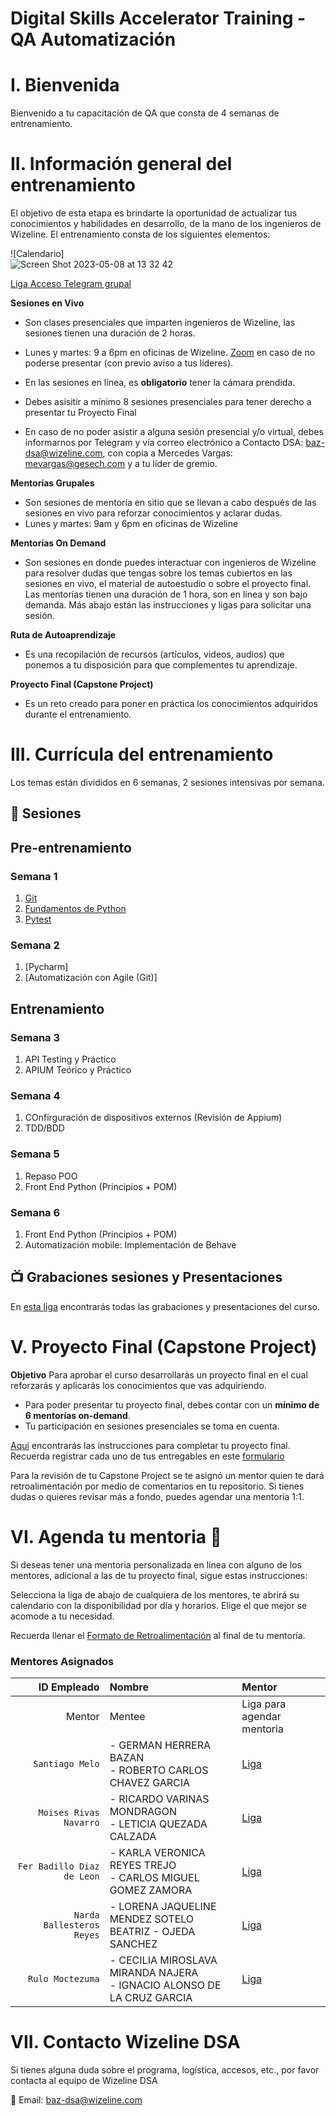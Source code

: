 # Digital Skills Accelerator Training - QA Automatización

# I. Bienvenida
Bienvenido a tu capacitación de QA que consta de 4 semanas de entrenamiento.

# II. Información general del entrenamiento
El objetivo de esta etapa es brindarte la oportunidad de actualizar tus conocimientos y habilidades en desarrollo, de la mano de los ingenieros de Wizeline. El entrenamiento consta de los siguientes elementos:

![Calendario] <br> ![Screen Shot 2023-05-08 at 13 32 42](https://user-images.githubusercontent.com/114529977/236924382-cfed0c51-7632-4dbc-acc3-4e85f79427b9.png)


[Liga Acceso Telegram grupal](https://wizeline.zoom.us/j/85408280392)

**Sesiones en Vivo** 
- Son clases presenciales que imparten ingenieros de Wizeline, las sesiones tienen una duración de 2 horas.
- Lunes y martes: 9 a 6pm en oficinas de Wizeline. [Zoom](https://wizeline.zoom.us/j/85408280392) en caso de no poderse presentar (con previo aviso a tus líderes).


- En las sesiones en línea, es **obligatorio** tener la cámara prendida.
- Debes asisitir a mínimo 8 sesiones presenciales para tener derecho a presentar tu Proyecto Final
- En caso de no poder asistir a alguna sesión presencial y/o virtual, debes informarnos por Telegram y vía correo electrónico a Contacto DSA: baz-dsa@wizeline.com, con copia a Mercedes Vargas: mevargas@gesech.com y a tu líder de gremio. 

**Mentorías Grupales**
- Son sesiones de mentoría en sitio que se llevan a cabo después de las sesiones en vivo para reforzar conocimientos y aclarar dudas. 
- Lunes y martes: 9am y 6pm en oficinas de Wizeline

**Mentorías On Demand**
- Son sesiones en donde puedes interactuar con ingenieros de Wizeline para resolver dudas que tengas sobre los temas cubiertos en las sesiones en vivo, el material de autoestudio o sobre el proyecto final. Las mentorías tienen una duración de 1 hora, son en línea y son bajo demanda. Más abajo están las instrucciones y ligas para solicitar una sesión.

**Ruta de Autoaprendizaje**
- Es una recopilación de recursos (artículos, videos, audios) que ponemos a tu disposición para que complementes tu aprendizaje.

**Proyecto Final (Capstone Project)**
- Es un reto creado para poner en práctica los conocimientos adquiridos durante el entrenamiento. 

# III. Currícula del entrenamiento
Los temas están divididos en 6 semanas, 2 sesiones intensivas por semana. 

## :bookmark_tabs: Sesiones

## Pre-entrenamiento 

### Semana 1
  1. [Git]()
  2. [Fundamentos de Python]() 
  3. [Pytest]()
  
### Semana 2
  1. [Pycharm]
  2. [Automatización con Agile (Git)]
  
## Entrenamiento
### Semana 3
   1. API Testing y Práctico
   2. APIUM Teórico y Práctico

### Semana 4
   1. COnfirguración de dispositivos externos (Revisión de Appium)
   2. TDD/BDD
 
### Semana 5
   1. Repaso POO 
   2. Front End Python (Principios + POM)
   
### Semana 6
   1. Front End Python (Principios + POM)
   2. Automatización mobile: Implementación de Behave   

   
   ## 📺 Grabaciones sesiones y Presentaciones

En [esta liga](Grabaciones%20y%20Presentaciones.md) encontrarás todas las grabaciones y presentaciones del curso.

# V. Proyecto Final (Capstone Project)
**Objetivo**
Para aprobar el curso desarrollarás un proyecto final en el cual reforzarás y aplicarás los conocimientos que vas adquiriendo.
- Para poder presentar tu proyecto final, debes contar con un **mínimo de 6 mentorías on-demand**.
- Tu participación en sesiones presenciales se toma en cuenta.

[Aquí](https://github.com/wizelineacademy/BAZQA4-2023/blob/main/Capstone%20Project.md) encontrarás las instrucciones para completar tu proyecto final. Recuerda registrar cada uno de tus entregables en este [formulario](https://forms.gle/ygmuaAyaaFiSGcKz6)

Para la revisión de tu Capstone Project se te asignó un mentor quien te dará retroalimentación por medio de comentarios en tu repositorio. Si tienes dudas o quieres revisar más a fondo, puedes agendar una mentoría 1:1. 

# VI. Agenda tu mentoria 📆
Si deseas tener una mentoria personalizada en línea con alguno de los mentores, adicional a las de tu proyecto final, sigue estas instrucciones:

Selecciona la liga de abajo de cualquiera de los mentores, te abrirá su calendario con la disponibilidad por día y horarios. Elige el que mejor se acomode a tu necesidad.

Recuerda llenar el [Formato de Retroalimentación](https://forms.gle/J7Y34sjhXYgyQuGa8) al final de tu mentoría.

### Mentores Asignados

| ID Empleado | Nombre                                 | Mentor |
| ----------: | :----------------------------------    | :-------------------------- |
| Mentor               | Mentee                          |  Liga para agendar mentoria                |
| `Santiago Melo`  | - GERMAN HERRERA BAZAN <br/> - ROBERTO CARLOS CHAVEZ GARCIA  | [Liga]()
| `Moises Rivas Navarro`  |  - RICARDO VARINAS MONDRAGON  <br/> - LETICIA QUEZADA CALZADA| [Liga](https://calendly.com/moises-rivas-1)
| `Fer Badillo Diaz de Leon`       | - KARLA VERONICA REYES TREJO <br/> - CARLOS MIGUEL GOMEZ ZAMORA  | [Liga](https://calendly.com/fdiazw/1h) |
| `Narda Ballesteros Reyes`    | - LORENA JAQUELINE MENDEZ SOTELO <br/> BEATRIZ - OJEDA SANCHEZ     | [Liga](https://calendly.com/nardaballesteros) |
| `Rulo Moctezuma`       | - CECILIA MIROSLAVA MIRANDA NAJERA <br/> - IGNACIO ALONSO DE LA CRUZ GARCIA  | [Liga]()



# VII. Contacto Wizeline DSA
Si tienes alguna duda sobre el programa, logística, accesos, etc., por favor contacta al equipo de Wizeline DSA

:email: Email: [baz-dsa@wizeline.com](baz-dsa@wizeline.com)
